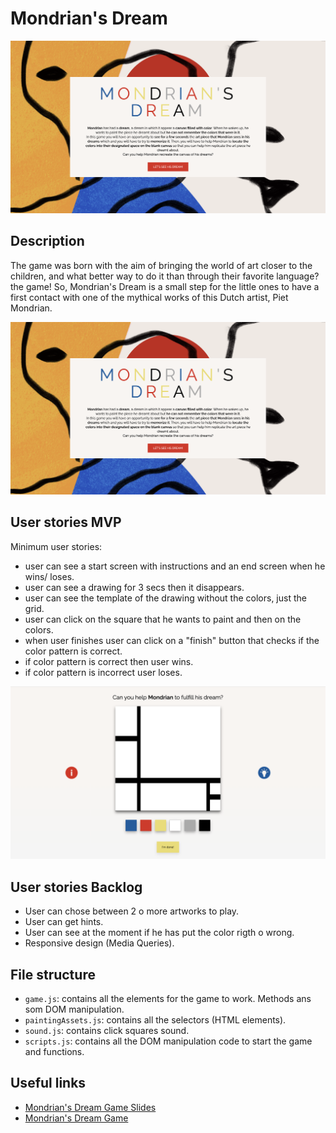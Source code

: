 # Mondrian's Dream

<!-- When you finish, add a nice screenshot of your game -->
<!--[<img src="./img/page.png">]()-->
![](/img/Mondrians-Game-Start-Page.png)

## Description

The game was born with the aim of bringing the world of art closer to the children, and what better way to do it than through their favorite language? the game! So, Mondrian's Dream is a small step for the little ones to have a first contact with one of the mythical works of this Dutch artist, Piet Mondrian.

![](/img/Mondrians-Game-Start-Page.png)

## User stories MVP

Minimum user stories:

- user can see a start screen with instructions and an end screen when he wins/ loses.
- user can see a drawing for 3 secs then it disappears.
- user can see the template of the drawing without the colors, just the grid.
- user can click on the square that he wants to paint and then on the colors.
- when user finishes user can click on a "finish" button that checks if the color pattern is correct.
- if color pattern is correct then user wins.
- if color pattern is incorrect user loses.

<img src ="./img/Mondrians-Game-Page.png">

## User stories Backlog

- User can chose between 2 o more artworks to play.
- User can get hints.
- User can see at the moment if he has put the color rigth o wrong.
- Responsive design (Media Queries).


## File structure

- <code>game.js</code>: contains all the elements for the game to work. Methods ans som DOM manipulation.
- <code>paintingAssets.js</code>: contains all the selectors (HTML elements).
- <code>sound.js</code>: contains click squares sound.
- <code>scripts.js</code>: contains all the DOM manipulation code to start the game and functions.

## Useful links

<!-- When you finish, add these links and commit -->

- [Mondrian's Dream Game Slides](https://slides.com/paulabertolinros/palette/fullscreen)
- [Mondrian's Dream Game](https://paubertolinros.github.io/mondrians-dream/)
